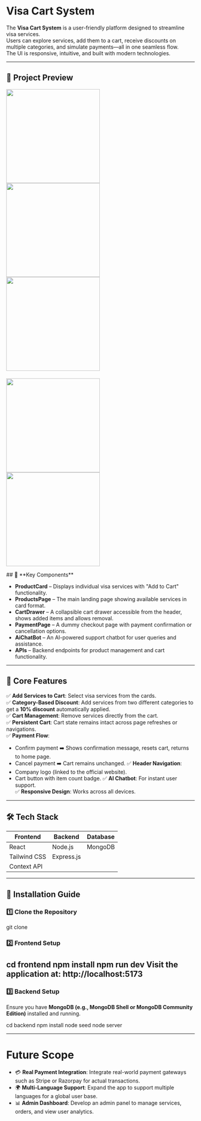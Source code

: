 # Visa Cart System

The **Visa Cart System** is a user-friendly platform designed to streamline visa services.  
Users can explore services, add them to a cart, receive discounts on multiple categories, and simulate payments—all in one seamless flow.  
The UI is responsive, intuitive, and built with modern technologies.

---

## 📸 **Project Preview**  
<p float="left">
  <img src="https://github.com/user-attachments/assets/a4949cc3-3833-4db4-9d6f-96d347055a85" width="250" style="margin-right:10px" />
  <img src="https://github.com/user-attachments/assets/8d160df2-7177-475e-bafe-2a9f664bea2f" width="250" style="margin-right:10px" />
  <img src="https://github.com/user-attachments/assets/3a8b147e-92d2-4fae-92a4-462fd26d9555" width="250" />
</p>

<p float="left" style="margin-top: 20px;">
  <img src="https://github.com/user-attachments/assets/ccd6c615-fcc7-4682-a9f4-c4c1d226eae8" width="250" style="margin-right:10px" />
  <img src="https://github.com/user-attachments/assets/2dbccc57-4a97-4014-b41d-21ed539eef56" width="250" />
</p>
## 🧩 **Key Components**

- **ProductCard** – Displays individual visa services with "Add to Cart" functionality.
- **ProductsPage** – The main landing page showing available services in card format.
- **CartDrawer** – A collapsible cart drawer accessible from the header, shows added items and allows removal.
- **PaymentPage** – A dummy checkout page with payment confirmation or cancellation options.
- **AiChatBot** – An AI-powered support chatbot for user queries and assistance.
- **APIs** – Backend endpoints for product management and cart functionality.

---

## 🎯 **Core Features**

✅ **Add Services to Cart**: Select visa services from the cards.  
✅ **Category-Based Discount**: Add services from two different categories to get a **10% discount** automatically applied.  
✅ **Cart Management**: Remove services directly from the cart.  
✅ **Persistent Cart**: Cart state remains intact across page refreshes or navigations.  
✅ **Payment Flow**:
  - Confirm payment ➡️ Shows confirmation message, resets cart, returns to home page.
  - Cancel payment ➡️ Cart remains unchanged.
✅ **Header Navigation**:
  - Company logo (linked to the official website).
  - Cart button with item count badge.
✅ **AI Chatbot**: For instant user support.  
✅ **Responsive Design**: Works across all devices.

---

## 🛠️ **Tech Stack**

| Frontend      | Backend            | Database |
|---------------|--------------------|----------|
| React         | Node.js            | MongoDB  |
| Tailwind CSS  | Express.js         |          |
| Context API   |                    |          |

---

## 🧭 **Installation Guide**

### 1️⃣ **Clone the Repository**

git clone [<repository-url>](https://github.com/bpriyanshu74/visa_cart_system)

### 2️⃣ **Frontend Setup**

cd frontend
npm install
npm run dev
Visit the application at: http://localhost:5173
---

### 3️⃣ **Backend Setup**

Ensure you have **MongoDB (e.g., MongoDB Shell or MongoDB Community Edition)** installed and running.

cd backend
npm install
node seed
node server

---

# Future Scope

- 💳 **Real Payment Integration**: Integrate real-world payment gateways such as Stripe or Razorpay for actual transactions.
- 🌍 **Multi-Language Support**: Expand the app to support multiple languages for a global user base.
- 📊 **Admin Dashboard**: Develop an admin panel to manage services, orders, and view user analytics.


